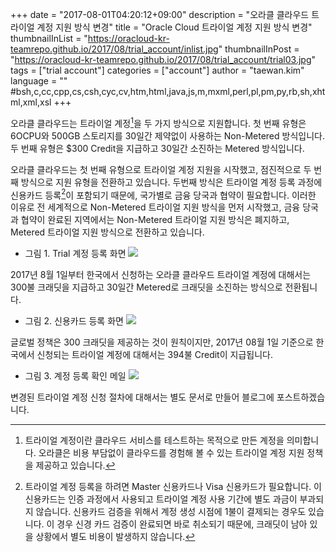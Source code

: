 +++
date = "2017-08-01T04:20:12+09:00"
description = "오라클 클라우드 트라이얼 계정 지원 방식 변경"
title = "Oracle Cloud 트라이얼 계정 지원 방식 변경"
thumbnailInList = "https://oracloud-kr-teamrepo.github.io/2017/08/trial_account/inlist.jpg"
thumbnailInPost = "https://oracloud-kr-teamrepo.github.io/2017/08/trial_account/trial03.jpg"
tags = ["trial account"]
categories = ["account"]
author = "taewan.kim"
language = ""  #bsh,c,cc,cpp,cs,csh,cyc,cv,htm,html,java,js,m,mxml,perl,pl,pm,py,rb,sh,xhtml,xml,xsl
+++

오라클 클라우드는 트라이얼 계정[^1]을 두 가지 방식으로 지원합니다.
첫 번째 유형은 6OCPU와 500GB 스토리지를 30일간 제약없이 사용하는 Non-Metered 방식입니다.
두 번째 유형은 $300 Credit을 지급하고 30일간 소진하는 Metered 방식입니다.

[^1]: 트라이얼 계정이란 클라우드 서비스를 테스트하는 목적으로 만든 계정을 의미합니다. 오라클은 비용 부담없이 클라우드를 경험해 볼 수 있는 트라이얼 계정 지원 정책을 제공하고 있습니다.

오라클 클라우드는 첫 번째 유형으로 트라이얼 계정 지원을 시작했고, 점진적으로 두 번째 방식으로 지원 유형을 전환하고 있습니다.
두번째 방식은 트라이얼 계정 등록 과정에 신용카드 등록[^2]이 포함되기 때문에, 국가별로 금융 당국과 협약이 필요합니다.
이러한 이유로 전 세계적으로 Non-Metered 트라이얼 지원 방식을 먼저 시작했고, 금융 당국과 협약이 완료된 지역에서는 Non-Metered 트라이얼 지원 방식은 폐지하고, Metered 트라이얼 지원 방식으로 전환하고 있습니다.

[^2]: 트라이얼 계정 등록을 하려면 Master 신용카드나 Visa 신용카드가 필요합니다. 이 신용카드는 인증 과정에서 사용되고 트라이얼 계정 사용 기간에 별도 과금이 부과되지 않습니다. 신용카드 검증을 위해서 계정 생성 시점에 1불이 결제되는 경우도 있습니다. 이 경우 신경 카드 검증이 완료되면 바로 취소되기 때문에, 크래딧이 남아 있을 상황에서 별도 비용이 발생하지 않습니다.  

- 그림 1. Trial 계정 등록 화면
![](https://oracloud-kr-teamrepo.github.io/2017/08/trial_account/trial01.jpg)

2017년 8월 1일부터 한국에서 신청하는 오라클 클라우드 트라이얼 계정에 대해서는 300불 크래딧을 지급하고 30일간 Metered로 크래딧을 소진하는 방식으로 전환됩니다.

- 그림 2. 신용카드 등록 화면
![](https://oracloud-kr-teamrepo.github.io/2017/08/trial_account/trial02.jpg)

글로벌 정책은 300 크래딧을 제공하는 것이 원칙이지만, 2017년 08월 1일 기준으로 한국에서 신청되는 트라이얼 계정에 대해서는 394불 Credit이 지급됩니다.

- 그림 3. 계정 등록 확인 메일
![](https://oracloud-kr-teamrepo.github.io/2017/08/trial_account/trial04.jpg)

변경된 트라이얼 계정 신청 절차에 대해서는 별도 문서로 만들어 블로그에 포스트하겠습니다.
